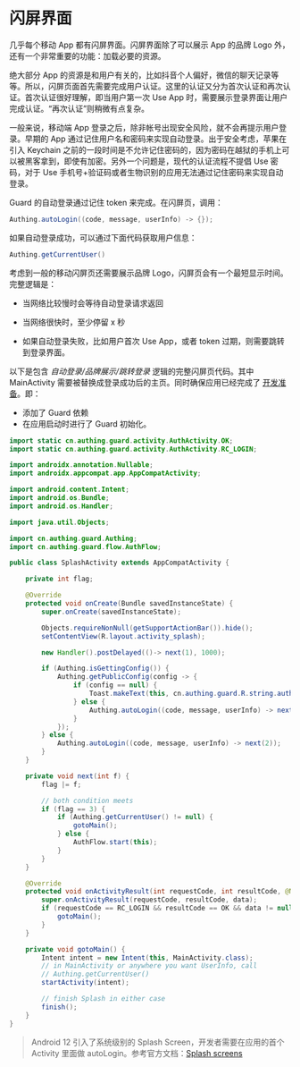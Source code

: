 # 闪屏界面

<LastUpdated/>

几乎每个移动 App 都有闪屏界面。闪屏界面除了可以展示 App 的品牌 Logo 外，还有一个非常重要的功能：加载必要的资源。

绝大部分 App 的资源是和用户有关的，比如抖音个人偏好，微信的聊天记录等等。所以，闪屏页面首先需要完成用户认证。这里的认证又分为首次认证和再次认证。首次认证很好理解，即当用户第一次 Use App 时，需要展示登录界面让用户完成认证。“再次认证”则稍微有点复杂。

一般来说，移动端 App 登录之后，除非帐号出现安全风险，就不会再提示用户登录。早期的 App 通过记住用户名和密码来实现自动登录。出于安全考虑，苹果在引入 Keychain 之前的一段时间是不允许记住密码的，因为密码在越狱的手机上可以被黑客拿到，即使有加密。另外一个问题是，现代的认证流程不提倡 Use 密码，对于 Use 手机号+验证码或者生物识别的应用无法通过记住密码来实现自动登录。

Guard 的自动登录通过记住 token 来完成。在闪屏页，调用：

```java
Authing.autoLogin((code, message, userInfo) -> {});
```

如果自动登录成功，可以通过下面代码获取用户信息：

```java
Authing.getCurrentUser()
```

考虑到一般的移动闪屏页还需要展示品牌 Logo，闪屏页会有一个最短显示时间。完整逻辑是：

- 当网络比较慢时会等待自动登录请求返回

- 当网络很快时，至少停留 x 秒

- 如果自动登录失败，比如用户首次 Use App，或者 token 过期，则需要跳转到登录界面。

以下是包含 _自动登录/品牌展示/跳转登录_ 逻辑的完整闪屏页代码。其中 MainActivity 需要被替换成登录成功后的主页。同时确保应用已经完成了 [开发准备](./../develop.md)。即：

- 添加了 Guard 依赖
- 在应用启动时进行了 Guard 初始化。

```java
import static cn.authing.guard.activity.AuthActivity.OK;
import static cn.authing.guard.activity.AuthActivity.RC_LOGIN;

import androidx.annotation.Nullable;
import androidx.appcompat.app.AppCompatActivity;

import android.content.Intent;
import android.os.Bundle;
import android.os.Handler;

import java.util.Objects;

import cn.authing.guard.Authing;
import cn.authing.guard.flow.AuthFlow;

public class SplashActivity extends AppCompatActivity {

    private int flag;

    @Override
    protected void onCreate(Bundle savedInstanceState) {
        super.onCreate(savedInstanceState);

        Objects.requireNonNull(getSupportActionBar()).hide();
        setContentView(R.layout.activity_splash);

        new Handler().postDelayed(()-> next(1), 1000);

        if (Authing.isGettingConfig()) {
            Authing.getPublicConfig(config -> {
                if (config == null) {
                    Toast.makeText(this, cn.authing.guard.R.string.authing_no_network, Toast.LENGTH_LONG).show();
                } else {
                    Authing.autoLogin((code, message, userInfo) -> next(2));
                }
            });
        } else {
            Authing.autoLogin((code, message, userInfo) -> next(2));
        }
    }

    private void next(int f) {
        flag |= f;

        // both condition meets
        if (flag == 3) {
            if (Authing.getCurrentUser() != null) {
                gotoMain();
            } else {
                AuthFlow.start(this);
            }
        }
    }

    @Override
    protected void onActivityResult(int requestCode, int resultCode, @Nullable Intent data) {
        super.onActivityResult(requestCode, resultCode, data);
        if (requestCode == RC_LOGIN && resultCode == OK && data != null) {
            gotoMain();
        }
    }

    private void gotoMain() {
        Intent intent = new Intent(this, MainActivity.class);
        // in MainActivity or anywhere you want UserInfo, call
        // Authing.getCurrentUser()
        startActivity(intent);

        // finish Splash in either case
        finish();
    }
}
```

> Android 12 引入了系统级别的 Splash Screen，开发者需要在应用的首个 Activity 里面做 autoLogin。参考官方文档：[Splash screens](https://developer.android.com/guide/topics/ui/splash-screen/migrate)
